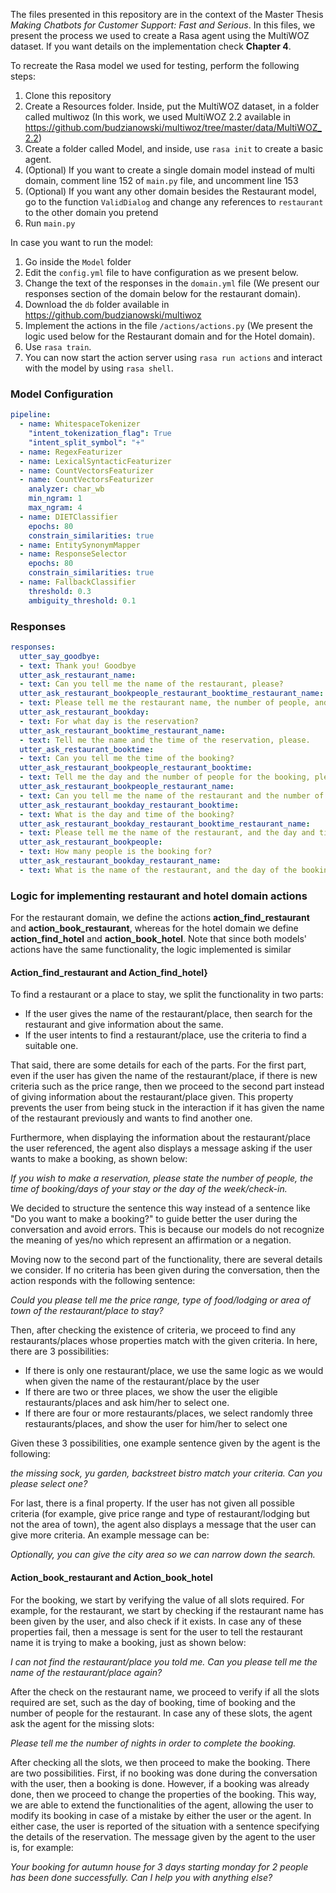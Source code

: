 The files presented in this repository are in the context of the Master Thesis *Making Chatbots for Customer Support: Fast and Serious*. In this files, we present the process we used to create a Rasa agent using the MultiWOZ dataset. If you want details on the implementation check **Chapter 4**. 

To recreate the Rasa model we used for testing, perform the following steps:
1. Clone this repository
2. Create a Resources folder. Inside, put the MultiWOZ dataset, in a folder called multiwoz (In this work, we used MultiWOZ 2.2 available in https://github.com/budzianowski/multiwoz/tree/master/data/MultiWOZ_2.2)
3. Create a folder called Model, and inside, use `rasa init` to create a basic agent.
5. (Optional) If you want to create a single domain model instead of multi domain, comment line 152 of `main.py` file, and uncomment line 153
6. (Optional) If you want any other domain besides the Restaurant model, go to the function `ValidDialog` and change any references to `restaurant` to the other domain you pretend 
7. Run `main.py`

In case you want to run the model:
1. Go inside the `Model` folder
3. Edit the `config.yml` file to have configuration as we present below.
4. Change the text of the responses in the `domain.yml` file (We present our responses section of the domain below for the restaurant domain).
5. Download the `db` folder available in https://github.com/budzianowski/multiwoz
6. Implement the actions in the file `/actions/actions.py` (We present the logic used below for the Restaurant domain and for the Hotel domain).
8. Use `rasa train`.
10. You can now start the action server using `rasa run actions` and interact with the model by using `rasa shell`.

### Model Configuration

```YAML
pipeline:
  - name: WhitespaceTokenizer
    "intent_tokenization_flag": True
    "intent_split_symbol": "+"
  - name: RegexFeaturizer
  - name: LexicalSyntacticFeaturizer
  - name: CountVectorsFeaturizer
  - name: CountVectorsFeaturizer
    analyzer: char_wb
    min_ngram: 1
    max_ngram: 4
  - name: DIETClassifier
    epochs: 80
    constrain_similarities: true
  - name: EntitySynonymMapper
  - name: ResponseSelector
    epochs: 80
    constrain_similarities: true
  - name: FallbackClassifier
    threshold: 0.3
    ambiguity_threshold: 0.1
```

### Responses

```YAML
responses:
  utter_say_goodbye:
  - text: Thank you! Goodbye
  utter_ask_restaurant_name:
  - text: Can you tell me the name of the restaurant, please?
  utter_ask_restaurant_bookpeople_restaurant_booktime_restaurant_name:
  - text: Please tell me the restaurant name, the number of people, and the time of the booking.
  utter_ask_restaurant_bookday:
  - text: For what day is the reservation?
  utter_ask_restaurant_booktime_restaurant_name:
  - text: Tell me the name and the time of the reservation, please.
  utter_ask_restaurant_booktime:
  - text: Can you tell me the time of the booking?
  utter_ask_restaurant_bookpeople_restaurant_booktime:
  - text: Tell me the day and the number of people for the booking, please.
  utter_ask_restaurant_bookpeople_restaurant_name:
  - text: Can you tell me the name of the restaurant and the number of people?
  utter_ask_restaurant_bookday_restaurant_booktime:
  - text: What is the day and time of the booking?
  utter_ask_restaurant_bookday_restaurant_booktime_restaurant_name:
  - text: Please tell me the name of the restaurant, and the day and time of the reservation.
  utter_ask_restaurant_bookpeople:
  - text: How many people is the booking for?
  utter_ask_restaurant_bookday_restaurant_name:
  - text: What is the name of the restaurant, and the day of the booking?
```

### Logic for implementing restaurant and hotel domain actions

For the restaurant domain, we define the actions **action_find_restaurant** and **action_book_restaurant**, whereas for the hotel domain we define **action\_find\_hotel** and **action_book_hotel**. Note that since both models' actions have the same functionality, the logic implemented is similar

#### Action_find_restaurant and Action_find_hotel}

To find a restaurant or a place to stay, we split the functionality in two parts:

- If the user gives the name of the restaurant/place, then search for the restaurant and give information about the same.
- If the user intents to find a restaurant/place, use the criteria to find a suitable one.

That said, there are some details for each of the parts. For the first part, even if the user has given the name of the restaurant/place, if there is new criteria such as the price range, then we proceed to the second part instead of giving information about the restaurant/place given. This property prevents the user from being stuck in the interaction if it has given the name of the restaurant previously and wants to find another one.

Furthermore, when displaying the information about the restaurant/place the user referenced, the agent also displays a message asking if the user wants to make a booking, as shown below:

*If you wish to make a reservation, please state the number of people, the time of booking/days of your stay or the day of the week/check-in.*

We decided to structure the sentence this way instead of a sentence like "Do you want to make a booking?" to guide better the user during the conversation and avoid errors. This is because our models do not recognize the meaning of yes/no which represent an affirmation or a negation.

Moving now to the second part of the functionality, there are several details we consider. If no criteria has been given during the conversation, then the action responds with the following sentence:

*Could you please tell me the price range, type of food/lodging or area of town of the restaurant/place to stay?*

Then, after checking the existence of criteria, we proceed to find any restaurants/places whose properties match with the given criteria. In here, there are 3 possibilities:

- If there is only one restaurant/place, we use the same logic as we would when given the name of the restaurant/place by the user
- If there are two or three places, we show the user the eligible restaurants/places and ask him/her to select one.
- If there are four or more restaurants/places, we select randomly three restaurants/places, and show the user for him/her to select one 

Given these 3 possibilities, one example sentence given by the agent is the following:

*the missing sock, yu garden, backstreet bistro match your criteria. Can you please select one?*

For last, there is a final property. If the user has not given all possible criteria (for example, give price range and type of restaurant/lodging but not the area of town), the agent also displays a message that the user can give more criteria. An example message can be:

*Optionally, you can give the city area so we can narrow down the search.*

#### Action_book_restaurant and Action_book_hotel

For the booking, we start by verifying the value of all slots required. For example, for the restaurant, we start by checking if the restaurant name has been given by the user, and also check if it exists. In case any of these properties fail, then a message is sent for the user to tell the restaurant name it is trying to make a booking, just as shown below:

*I can not find the restaurant/place you told me. Can you please tell me the name of the restaurant/place again?*

After the check on the restaurant name, we proceed to verify if all the slots required are set, such as the day of booking, time of booking and the number of people for the restaurant. In case any of these slots, the agent ask the agent for the missing slots:

*Please tell me the number of nights in order to complete the booking.*

After checking all the slots, we then proceed to make the booking. There are two possibilities. First, if no booking was done during the conversation with the user, then a booking is done. However, if a booking was already done, then we proceed to change the properties of the booking. This way, we are able to extend the functionalities of the agent, allowing the user to modify its booking in case of a mistake by either the user or the agent. In either case, the user is reported of the situation with a sentence specifying the details of the reservation. The message given by the agent to the user is, for example:

*Your booking for autumn house for 3 days starting monday for 2 people has been done successfully. Can I help you with anything else?*
